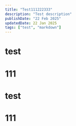 ```yaml
---
title: "Test111222333"
description: "Test description"
publishDate: "22 Feb 2025"
updatedDate: 22 Jan 2025
tags: ["test", "markdown"]
---
```


# test
# 111

# test
# 111